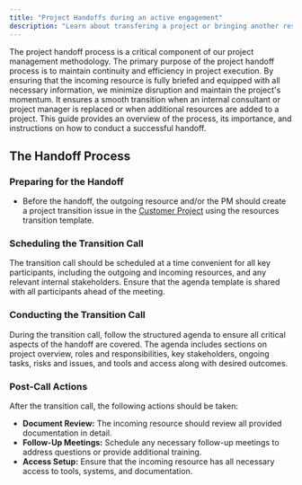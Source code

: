```yaml
---
title: "Project Handoffs during an active engagement"
description: "Learn about transfering a project or bringing another resource unto a project during an active engagement."
---
```

The project handoff process is a critical component of our project management methodology. The primary purpose of the project handoff process is to maintain continuity and efficiency in project execution. By ensuring that the incoming resource is fully briefed and equipped with all necessary information, we minimize disruption and maintain the project's momentum. It ensures a smooth transition when an internal consultant or project manager is replaced or when additional resources are added to a project. This guide provides an overview of the process, its importance, and instructions on how to conduct a successful handoff.

## The Handoff Process
### Preparing for the Handoff

- Before the handoff, the outgoing resource and/or the PM should create a project transition issue in the [Customer Project](https://gitlab.com/gitlab-com/customer-success/professional-services-group/professional-services-delivery/gitlab-professional-services) using the resources transition template.

### Scheduling the Transition Call

The transition call should be scheduled at a time convenient for all key participants, including the outgoing and incoming resources, and any relevant internal stakeholders. Ensure that the agenda template is shared with all participants ahead of the meeting.

### Conducting the Transition Call

During the transition call, follow the structured agenda to ensure all critical aspects of the handoff are covered. The agenda includes sections on project overview, roles and responsibilities, key stakeholders, ongoing tasks, risks and issues, and tools and access along with desired outcomes.

### Post-Call Actions

After the transition call, the following actions should be taken:

- **Document Review:** The incoming resource should review all provided documentation in detail.
- **Follow-Up Meetings:** Schedule any necessary follow-up meetings to address questions or provide additional training.
- **Access Setup:** Ensure that the incoming resource has all necessary access to tools, systems, and documentation.
